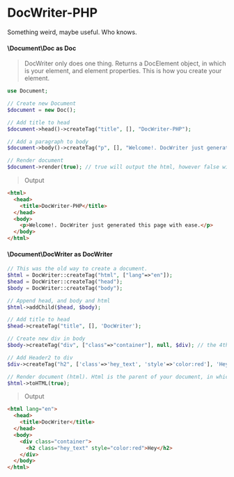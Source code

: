 # DocWriter-PHP
Something weird, maybe useful. Who knows.


#### \Document\Doc as Doc
> DocWriter only does one thing. Returns a DocElement object, in which is your element, and element properties. This is how you create your element.

```php
use Document;

// Create new Document
$document = new Doc();

// Add title to head
$document->head()->createTag("title", [], "DocWriter-PHP");

// Add a paragraph to body
$document->body()->createTag("p", [], "Welcome!. DocWriter just generated this page with ease.");

// Render document
$document->render(true); // true will output the html, however false will return the html string
```

> Output

```html
<html>
  <head>
    <title>DocWriter-PHP</title>
  </head>
  <body>
    <p>Welcome!. DocWriter just generated this page with ease.</p>
  </body>
</html>
```

#### \Document\DocWriter as DocWriter
```php
// This was the old way to create a document.
$html = DocWriter::createTag("html", ["lang"=>"en"]);
$head = DocWriter::createTag("head");
$body = DocWriter::createTag("body");

// Append head, and body and html
$html->addChild($head, $body);

// Add title to head
$head->createTag("title", [], 'DocWriter');

// Create new div in body
$body->createTag("div", ["class"=>"container"], null, $div); // the 4th argument of createTag of an element can accept a variable, in will will be used with the created tag, without an extra line of code creating div

// Add Header2 to div
$div->createTag("h2", ['class'=>'hey_text', 'style'=>'color:red'], 'Hey');

// Render document (html). Html is the parent of your document, in which will render everything.
$html->toHTML(true);

```

> Output

```html
<html lang="en">
  <head>
    <title>DocWriter</title>
  </head>
  <body>
    <div class="container">
      <h2 class="hey_text" style="color:red">Hey</h2>
    </div>
  </body>
</html>
```
